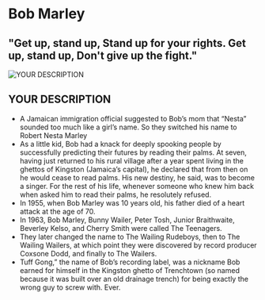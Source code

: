 <!DOCTYPE html>
<html>
<head>
<title> Bob Marley Tribute </title>
<h1> Bob Marley </h1>
<h2> "Get up, stand up, Stand up for your rights. Get up, stand up, Don't give up the fight." </h2>
</head>
<main>
<div id="img-div">
 <img id="image" src="ADD YOUR SOURCE" alt="YOUR DESCRIPTION" </img>
    <h2 id="img-caption"> 
    YOUR DESCRIPTION</h2>
     </div>
<ul>
<li>A Jamaican immigration official suggested to Bob’s mom that “Nesta” sounded too much like a girl’s name. So they switched his name to Robert Nesta Marley</li>

<li>As a little kid, Bob had a knack for deeply spooking people by successfully predicting their futures by reading their palms. At seven, having just returned to his rural village after a year spent living in the ghettos of Kingston (Jamaica’s capital), he declared that from then on he would cease to read palms. His new destiny, he said, was to become a singer. For the rest of his life, whenever someone who knew him back when asked him to read their palms, he resolutely refused.</li>

<li>In 1955, when Bob Marley was 10 years old, his father died of a heart attack at the age of 70.</li>

<li>In 1963, Bob Marley, Bunny Wailer, Peter Tosh, Junior Braithwaite, Beverley Kelso, and Cherry Smith were called The Teenagers.</li>

<li>They later changed the name to The Wailing Rudeboys, then to The Wailing Wailers, at which point they were discovered by record producer Coxsone Dodd, and finally to The Wailers.</li>

<li>Tuff Gong,” the name of Bob’s recording label, was a nickname Bob earned for himself in the Kingston ghetto of Trenchtown (so named because it was built over an old drainage trench) for being exactly the wrong guy to screw with. Ever.</li>

</ul>

</div>


</main>

<footer></footer>

 </body>

</html>



